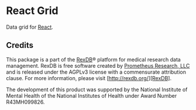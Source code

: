 # React Grid

Data grid for [React][].

## Credits

This package is a part of the [RexDB][]® platform for medical research data
management. RexDB is free software created by [Prometheus Research, LLC][] and
is released under the AGPLv3 license with a commensurate attribution clause. For
more information, please visit [http://rexdb.org/][RexDB].

The development of this product was supported by the National Institute of
Mental Health of the National Institutes of Health under Award Number
R43MH099826.

[React]: http://facebook.github.io/react/
[RexDB]: http://rexdb.org
[Prometheus Research, LLC]: http://prometheusresearch.com
